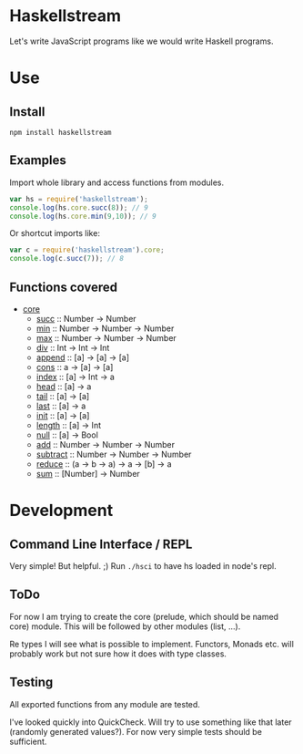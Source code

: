 Haskellstream
=============

Let's write JavaScript programs like we would write Haskell programs.

Use
===

Install
-------

    npm install haskellstream

Examples
--------

Import whole library and access functions from modules.

```JavaScript
var hs = require('haskellstream');
console.log(hs.core.succ(8)); // 9
console.log(hs.core.min(9,10)); // 9
```

Or shortcut imports like:

```JavaScript
var c = require('haskellstream').core;
console.log(c.succ(7)); // 8
```

Functions covered
-----------------

* [core](lib/core.js)
  * [succ](lib/core.js#L1) :: Number -> Number
  * [min](lib/core.js#L5) :: Number -> Number -> Number
  * [max](lib/core.js#L13) :: Number -> Number -> Number
  * [div](lib/core.js#L21) :: Int -> Int -> Int
  * [append](lib/core.js#L33) :: [a] -> [a] -> [a]
  * [cons](lib/core.js#L37) :: a -> [a] -> [a]
  * [index](lib/core.js#L41) :: [a] -> Int -> a
  * [head](lib/core.js#L45) :: [a] -> a
  * [tail](lib/core.js#L49) :: [a] -> [a]
  * [last](lib/core.js#L53) :: [a] -> a
  * [init](lib/core.js#L57) :: [a] -> [a]
  * [length](lib/core.js#L61) :: [a] -> Int
  * [null](lib/core.js#L65) :: [a] -> Bool
  * [add](lib/core.js#L69) :: Number -> Number -> Number
  * [subtract](lib/core.js#L73) :: Number -> Number -> Number
  * [reduce](lib/core.js#L77) :: (a -> b -> a) -> a -> [b] -> a
  * [sum](lib/core.js#L85) :: [Number] -> Number

Development
===========

Command Line Interface / REPL
-----------------------------

Very simple! But helpful. ;) Run `./hsci` to have hs loaded in node's repl.

ToDo
----

For now I am trying to create the core (prelude, which should be named core)
module. This will be followed by other modules (list, ...).

Re types I will see what is possible to implement. Functors, Monads etc. will
probably work but not sure how it does with type classes.

Testing
-------

All exported functions from any module are tested.

I've looked quickly into QuickCheck. Will try to use something like that later
(randomly generated values?). For now very simple tests should be sufficient.
